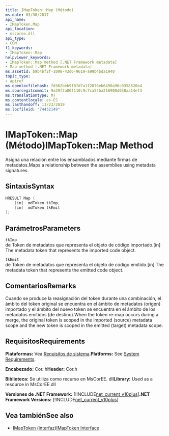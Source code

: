 ```yaml
---
title: IMapToken::Map (Método)
ms.date: 03/30/2017
api_name:
- IMapToken.Map
api_location:
- mscoree.dll
api_type:
- COM
f1_keywords:
- IMapToken::Map
helpviewer_keywords:
- IMapToken::Map method [.NET Framework metadata]
- Map method [.NET Framework metadata]
ms.assetid: b9b4bf2f-1098-43d6-9619-a99b4bda1940
topic_type:
- apiref
ms.openlocfilehash: fd362beb9f8fd7a1f2076eb6490a96c0358520e4
ms.sourcegitcommit: 9a39f2a06f110c9c7ca54ba216900d038aa14ef3
ms.translationtype: MT
ms.contentlocale: es-ES
ms.lasthandoff: 11/23/2019
ms.locfileid: "74432149"
---
```

# <a name="imaptokenmap-method"></a><span data-ttu-id="480c6-102">IMapToken::Map (Método)</span><span class="sxs-lookup"><span data-stu-id="480c6-102">IMapToken::Map Method</span></span>
<span data-ttu-id="480c6-103">Asigna una relación entre los ensamblados mediante firmas de metadatos.</span><span class="sxs-lookup"><span data-stu-id="480c6-103">Maps a relationship between the assemblies using metadata signatures.</span></span>  
  
## <a name="syntax"></a><span data-ttu-id="480c6-104">Sintaxis</span><span class="sxs-lookup"><span data-stu-id="480c6-104">Syntax</span></span>  
  
```cpp  
HRESULT Map (  
    [in]  mdToken tkImp,   
    [in]  mdToken tkEmit  
);  
```  
  
## <a name="parameters"></a><span data-ttu-id="480c6-105">Parámetros</span><span class="sxs-lookup"><span data-stu-id="480c6-105">Parameters</span></span>  
 `tkImp`  
 <span data-ttu-id="480c6-106">de Token de metadatos que representa el objeto de código importado.</span><span class="sxs-lookup"><span data-stu-id="480c6-106">[in] The metadata token that represents the imported code object.</span></span>  
  
 `tkEmit`  
 <span data-ttu-id="480c6-107">de Token de metadatos que representa el objeto de código emitido.</span><span class="sxs-lookup"><span data-stu-id="480c6-107">[in] The metadata token that represents the emitted code object.</span></span>  
  
## <a name="remarks"></a><span data-ttu-id="480c6-108">Comentarios</span><span class="sxs-lookup"><span data-stu-id="480c6-108">Remarks</span></span>  
 <span data-ttu-id="480c6-109">Cuando se produce la reasignación del token durante una combinación, el ámbito del token original se encuentra en el ámbito de metadatos (origen) importado y el ámbito del nuevo token se encuentra en el ámbito de los metadatos emitidos (de destino).</span><span class="sxs-lookup"><span data-stu-id="480c6-109">When the token re-map occurs during a merge, the original token is scoped in the imported (source) metadata scope and the new token is scoped in the emitted (target) metadata scope.</span></span>  
  
## <a name="requirements"></a><span data-ttu-id="480c6-110">Requisitos</span><span class="sxs-lookup"><span data-stu-id="480c6-110">Requirements</span></span>  
 <span data-ttu-id="480c6-111">**Plataformas:** Vea [Requisitos de sistema](../../../../docs/framework/get-started/system-requirements.md).</span><span class="sxs-lookup"><span data-stu-id="480c6-111">**Platforms:** See [System Requirements](../../../../docs/framework/get-started/system-requirements.md).</span></span>  
  
 <span data-ttu-id="480c6-112">**Encabezado:** Cor. h</span><span class="sxs-lookup"><span data-stu-id="480c6-112">**Header:** Cor.h</span></span>  
  
 <span data-ttu-id="480c6-113">**Biblioteca:** Se utiliza como recurso en MsCorEE. dll</span><span class="sxs-lookup"><span data-stu-id="480c6-113">**Library:** Used as a resource in MsCorEE.dll</span></span>  
  
 <span data-ttu-id="480c6-114">**Versiones de .NET Framework:** [!INCLUDE[net_current_v10plus](../../../../includes/net-current-v10plus-md.md)]</span><span class="sxs-lookup"><span data-stu-id="480c6-114">**.NET Framework Versions:** [!INCLUDE[net_current_v10plus](../../../../includes/net-current-v10plus-md.md)]</span></span>  
  
## <a name="see-also"></a><span data-ttu-id="480c6-115">Vea también</span><span class="sxs-lookup"><span data-stu-id="480c6-115">See also</span></span>

- [<span data-ttu-id="480c6-116">IMapToken (interfaz)</span><span class="sxs-lookup"><span data-stu-id="480c6-116">IMapToken Interface</span></span>](../../../../docs/framework/unmanaged-api/metadata/imaptoken-interface.md)
